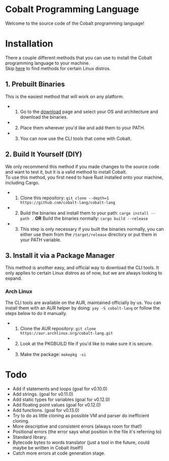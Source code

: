 # Cobalt Programming Language

Welcome to the source code of the Cobalt programming language!

# Installation

There a couple different methods that you can use to install the Cobalt programming language to your machine. <br>
Skip [here](#3-install-it-via-a-package-manager) to find methods for certain Linux distros.

## 1. Prebuilt Binaries

This is the easiest method that will work on any platform.
- 1. Go to the [download](https://cobalt.devitzer.dev/download) page and select your OS and architecture and download the binaries.
- 2. Place them wherever you'd like and add them to your PATH.
- 3. You can now use the CLI tools that come with Cobalt.

## 2. Build It Yourself (DIY)

We only recommend this method if you made changes to the source code and want to test it, but it is a valid method to install Cobalt. <br>
To use this method, you first need to have Rust installed onto your machine, including Cargo.
- 1. Clone this repository: `git clone --depth=1 https://github.com/cobalt-lang/cobalt-lang`
- 2. Build the binaries and install them to your path: `cargo install --path .` **OR** Build the binaries normally: `cargo build --release`
- 3. This step is only necessary if you built the binaries normally, you can either use them from the `/target/release` directory or put them in your PATH variable.

## 3. Install it via a Package Manager

This method is another easy, and official way to download the CLI tools. It only applies to certain Linux distros as of now, but we are always looking to expand.

### Arch Linux

The CLI tools are available on the AUR, maintained officially by us. You can install them with an AUR helper by doing: `yay -S cobalt-lang` or follow the steps below to do it manually.
- 1. Clone the AUR repository: `git clone https://aur.archlinux.org/cobalt-lang.git`
- 2. Look at the PKGBUILD file if you'd like to make sure it is secure.
- 3. Make the package: `makepkg -si`

# Todo
- Add if statements and loops (goal for v0.10.0)
- Add strings. (goal for v0.11.0)
- Add static types for variables (goal for v0.12.0)
- Add floating point values (goal for v0.12.0)
- Add functions. (goal for v0.13.0)
- Try to do as little cloning as possible VM and parser do inefficient cloning.
- More descriptive and consistent errors (always room for that!)
- Positional errors (the error says what position in the file it's referring to)
- Standard library.
- Bytecode bytes to words translator (just a tool in the future, could maybe be written in Cobalt itself!)
- Catch more errors at code generation stage.